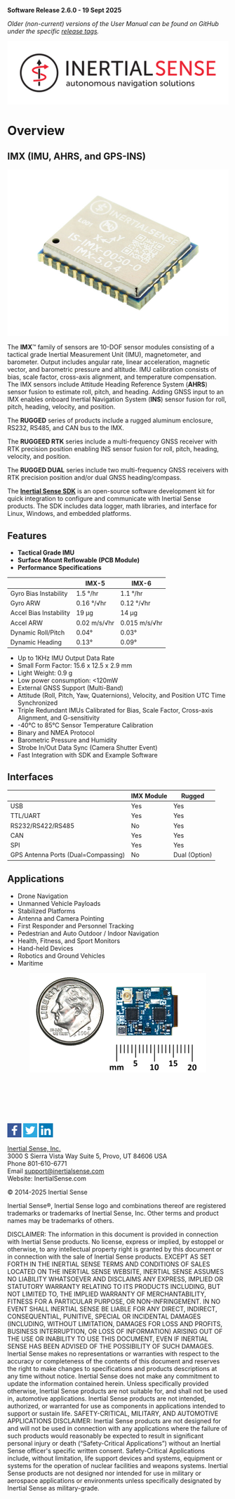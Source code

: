 **Software Release 2.6.0 - 19 Sept 2025**
<!-- [UPDATE_RELEASE_VERSION_HERE] Update this version info at time of release. -->

*Older (non-current) versions of the User Manual can be found on GitHub under the specific [*release tags*](https://github.com/inertialsense/docs.inertialsense.com/tags).*

<center>

<a href="https://inertialsense.com/">![Logo](user-manual/images/IS_LOGO_BLACK_F02.svg)</a>

</center>

# Overview

## IMX (IMU, AHRS, and GPS-INS)
<center>

![](user-manual/images/IMX_5.0_800w.jpg)

</center>

The **IMX**™ family of sensors are 10-DOF sensor modules consisting of a tactical grade Inertial Measurement Unit (IMU), magnetometer, and barometer. Output includes angular rate, linear acceleration, magnetic vector, and barometric pressure and altitude. IMU calibration consists of bias, scale factor, cross-axis alignment, and temperature compensation.  The IMX sensors include Attitude Heading Reference System (**AHRS**) sensor fusion to estimate roll, pitch, and heading. Adding GNSS input to an IMX enables onboard Inertial Navigation System (**INS**) sensor fusion for roll, pitch, heading, velocity, and position.

The **RUGGED** series of products include a rugged aluminum enclosure, RS232, RS485, and CAN bus to the IMX.  

The **RUGGEED RTK** series include a multi-frequency GNSS receiver with RTK precision position enabling INS sensor fusion for roll, pitch, heading, velocity, and position. 

The **RUGGED DUAL** series include two multi-frequency GNSS receivers with RTK precision position and/or dual GNSS heading/compass.

The [**Inertial Sense SDK**](https://github.com/inertialsense/inertial-sense-sdk) is an open-source software development kit for quick integration to configure and communicate with Inertial Sense products. The SDK includes data logger, math libraries, and interface for Linux, Windows, and embedded platforms.

## Features
* **Tactical Grade IMU**
* **Surface Mount Reflowable (PCB Module)**
* **Performance Specifications**
 
|                                     | IMX-5         | IMX-6         |
| ----------------------------------- | --------------| ------------- |
| Gyro Bias Instability               | 1.5 °/hr      | 1.1 °/hr      |
| Gyro ARW                            | 0.16 °/√hr    | 0.12 °/√hr    |
| Accel Bias Instability              | 19 µg         | 14 µg         |
| Accel ARW                           | 0.02 m/s/√hr  | 0.015 m/s/√hr |
| Dynamic Roll/Pitch                  | 0.04°         | 0.03°         |
| Dynamic Heading                     | 0.13°         | 0.09°         |

* Up to 1KHz IMU Output Data Rate
* Small Form Factor: 15.6 x 12.5 x 2.9 mm
* Light Weight: 0.9 g
* Low power consumption: <120mW
* External GNSS Support (Multi-Band)
* Attitude (Roll, Pitch, Yaw, Quaternions), Velocity, and Position UTC Time Synchronized
* Triple Redundant IMUs Calibrated for Bias, Scale Factor, Cross-axis Alignment, and G-sensitivity
* -40°C to 85°C Sensor Temperature Calibration
* Binary and NMEA Protocol
* Barometric Pressure and Humidity
* Strobe In/Out Data Sync (Camera Shutter Event)
* Fast Integration with SDK and Example Software

## Interfaces

|                                     | IMX Module | Rugged        |
| ----------------------------------- | ---------- | ------------- |
| USB                                 | Yes        | Yes           |
| TTL/UART                            | Yes        | Yes           |
| RS232/RS422/RS485                   | No         | Yes           |
| CAN                                 | Yes        | Yes           |
| SPI                                 | Yes        | Yes           |
| GPS Antenna Ports (Dual=Compassing) | No         | Dual (Option) |

## Applications

* Drone Navigation
* Unmanned Vehicle Payloads
* Stabilized Platforms
* Antenna and Camera Pointing
* First Responder and Personnel Tracking
* Pedestrian and Auto Outdoor / Indoor Navigation
* Health, Fitness, and Sport Monitors
* Hand-held Devices
* Robotics and Ground Vehicles
* Maritime

<center>

![dime](indeximages/dime.png)
  
</center>
<br>
<br>
<br>
<br>
<br>

<a href="https://www.facebook.com/inertialsense">![facebook](indeximages/facebook.png)</a>
<a href="https://twitter.com/inertialsense">![twitter](indeximages/twitter.png)</a>
<a href="https://www.linkedin.com/company/inertial-sense">![linkedin](indeximages/linkedin.png)</a>

<a href="https://inertialsense.com/">Inertial Sense, Inc.</a>
<br>3000 S Sierra Vista Way Suite 5, Provo, UT 84606 USA<br>
Phone 801-610-6771<br>
Email support@inertialsense.com<br>
Website: InertialSense.com<br>

© 2014-2025 Inertial Sense

Inertial Sense®, Inertial Sense logo and combinations thereof are registered trademarks or trademarks of Inertial Sense, Inc. Other terms and product names may be trademarks of others.

DISCLAIMER: The information in this document is provided in connection with Inertial Sense products. No license, express or implied, by estoppel or otherwise, to any intellectual property right is granted by this document or in connection with the sale of Inertial Sense products. EXCEPT AS SET FORTH IN THE INERTIAL SENSE TERMS AND CONDITIONS OF SALES LOCATED ON THE INERTIAL SENSE WEBSITE, INERTIAL SENSE ASSUMES NO LIABILITY WHATSOEVER AND DISCLAIMS ANY EXPRESS, IMPLIED OR STATUTORY WARRANTY RELATING TO ITS PRODUCTS INCLUDING, BUT NOT LIMITED TO, THE IMPLIED WARRANTY OF MERCHANTABILITY, FITNESS FOR A PARTICULAR PURPOSE, OR NON-INFRINGEMENT. IN NO EVENT SHALL INERTIAL SENSE BE LIABLE FOR ANY DIRECT, INDIRECT, CONSEQUENTIAL, PUNITIVE, SPECIAL OR INCIDENTAL DAMAGES (INCLUDING, WITHOUT LIMITATION, DAMAGES FOR LOSS AND PROFITS, BUSINESS INTERRUPTION, OR LOSS OF INFORMATION) ARISING OUT OF THE USE OR INABILITY TO USE THIS DOCUMENT, EVEN IF INERTIAL SENSE HAS BEEN ADVISED OF THE POSSIBILITY OF SUCH DAMAGES. Inertial Sense makes no representations or warranties with respect to the accuracy or completeness of the contents of this document and reserves the right to make changes to specifications and products descriptions at any time without notice. Inertial Sense does not make any commitment to update the information contained herein. Unless specifically provided otherwise, Inertial Sense products are not suitable for, and shall not be used in, automotive applications. Inertial Sense products are not intended, authorized, or warranted for use as components in applications intended to support or sustain life. SAFETY-CRITICAL, MILITARY, AND AUTOMOTIVE APPLICATIONS DISCLAIMER: Inertial Sense products are not designed for and will not be used in connection with any applications where the failure of such products would reasonably be expected to result in significant personal injury or death (“Safety-Critical Applications”) without an Inertial Sense officer's specific written consent. Safety-Critical Applications include, without limitation, life support devices and systems, equipment or systems for the operation of nuclear facilities and weapons systems. Inertial Sense products are not designed nor intended for use in military or aerospace applications or environments unless specifically designated by Inertial Sense as military-grade.
